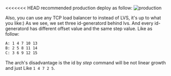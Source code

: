 <<<<<<< HEAD
recommended production deploy as follow:
![production](https://rawgit.com/detailyang/id-generator/master/docs/deploy.jpg)

Also, you can use any TCP load balancer to instead of LVS, it's up to what you like:)
As we see, we set three id-generatord behind lvs. And every id-generatord has different offset value and the same step value. Like as follow:

````bash
A: 1 4 7 10 13
B: 2 5 8 11 14
C: 3 6 9 12 15
````

The arch's disadvantage is the id by *step* command will be not linear growth and just Like `1 4 7 2 5`.
